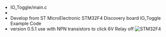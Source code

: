 - IO_Toggle/main.c
- 
- Develop from ST MicroElectronic STM32F4 Discovery board IO_Toggle Example Code
- version 0.5.1 use with NPN transistors to click 6V Relay off
![STM32F4](http://4.bp.blogspot.com/-RcsCHh9I98U/VRTfj75o6ZI/AAAAAAAAADw/kQr8iNc_nzQ/s1600/274409.jpg "IO_Toggle")
